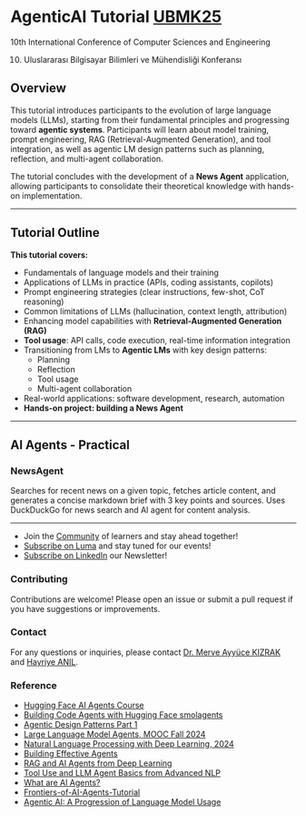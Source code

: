 # AgenticAI Tutorial [UBMK25](https://ubmk.org.tr/)
10th International Conference of Computer Sciences and Engineering

10. Uluslararası Bilgi​sayar Bilimleri ve Mühendisliği ​Konferansı


## Overview
This tutorial introduces participants to the evolution of large language models (LLMs), starting from their fundamental principles and progressing toward **agentic systems**. Participants will learn about model training, prompt engineering, RAG (Retrieval-Augmented Generation), and tool integration, as well as agentic LM design patterns such as planning, reflection, and multi-agent collaboration.  

The tutorial concludes with the development of a **News Agent** application, allowing participants to consolidate their theoretical knowledge with hands-on implementation.  

---

## Tutorial Outline  

**This tutorial covers:**  
- Fundamentals of language models and their training  
- Applications of LLMs in practice (APIs, coding assistants, copilots)  
- Prompt engineering strategies (clear instructions, few-shot, CoT reasoning)  
- Common limitations of LLMs (hallucination, context length, attribution)  
- Enhancing model capabilities with **Retrieval-Augmented Generation (RAG)**  
- **Tool usage**: API calls, code execution, real-time information integration  
- Transitioning from LMs to **Agentic LMs** with key design patterns:  
  - Planning  
  - Reflection  
  - Tool usage  
  - Multi-agent collaboration  
- Real-world applications: software development, research, automation  
- **Hands-on project: building a News Agent**  

---
## AI Agents - Practical

### NewsAgent

Searches for recent news on a given topic, fetches article content, and generates a concise markdown brief with 3 key points and sources.
Uses DuckDuckGo for news search and AI agent for content analysis.

----

* Join the [Community](https://huxai.tech/community-charter/) of learners and stay ahead together!
* [Subscribe on Luma](https://luma.com/huxai?k=c) and stay tuned for our events!
* [Subscribe on LinkedIn](https://www.linkedin.com/build-relation/newsletter-follow?entityUrn=7365810411406868483) our Newsletter!

###  Contributing
Contributions are welcome! Please open an issue or submit a pull request if you have suggestions or improvements.

###  Contact

For any questions or inquiries, please contact [Dr. Merve Ayyüce KIZRAK](https://www.linkedin.com/in/merve-ayyuce-kizrak/) and [Hayriye ANIL](https://www.linkedin.com/in/hayriye-anil/).

### Reference
- [Hugging Face AI Agents Course](https://huggingface.co/learn/agents-course/unit0/introduction)
- [Building Code Agents with Hugging Face smolagents](https://www.deeplearning.ai/short-courses/building-code-agents-with-hugging-face-smolagents/)
- [Agentic Design Patterns Part 1](https://www.deeplearning.ai/the-batch/how-agents-can-improve-llm-performance/)
- [Large Language Model Agents, MOOC Fall 2024](https://agenticai-learning.org/f24)
- [Natural Language Processing with Deep Learning, 2024](https://web.stanford.edu/class/cs224n/)
- [Building Effective Agents](https://www.anthropic.com/engineering/building-effective-agents)
- [RAG and AI Agents from Deep Learning](https://cs230.stanford.edu/syllabus/fall_2024/rag_agents.pdf)
- [Tool Use and LLM Agent Basics from Advanced NLP](https://www.phontron.com/class/anlp-fall2024/assets/slides/anlp-15-tooluse-agentbasics.pdf)
- [What are AI Agents?](https://www.youtube.com/watch?v=F8NKVhkZZWI)
- [Frontiers-of-AI-Agents-Tutorial](https://frontiers-of-ai-agents-tutorial.github.io/)
- [Agentic AI: A Progression of Language Model Usage](https://www.youtube.com/watch?v=kJLiOGle3Lw)
